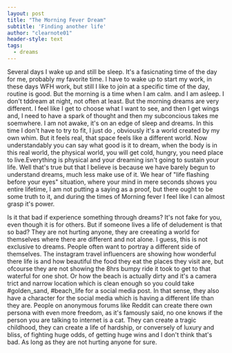 ```yaml
---
layout: post
title: "The Morning Fever Dream"
subtitle: 'Finding another life'
author: "clearnote01"
header-style: text
tags:
  - dreams
---
```


Several days I wake up and still be sleep. It's a fasicnating time of the day for me, probably my favorite time. I have to wake up to start my work, in these days WFH work, but still I like to join at a specific time of the day, routine is good. But the morning is a time when I am calm. and I am asleep. I don't tddream at night, not often at least.  But the morning dreams are very different. I feel like I get to choose what I want to see, and then I get wings and, I need to have a spark of thought and then my subconcious takes me soemwhere. I am not awake, it's on an edge of sleep and dreams. In this time I don't have to try to fit, I just do , obviously it's a world created by my own whim. But it feels real, that space feels like a different world. Now understandably you can say what good is it to dream, when the body is in this real world, the physical world, you will get cold, hungry, you need place to live.Everything is physical and your dreaming isn't going to sustain your life. Well that's true but that I believe is because we have barely begun to understand dreams, much less make use of it. We hear of "life flashing before your eyes" situation, where your mind in mere seconds shows you entire lifetime, I am not putting a saying as a proof, but there ought to be some truth to it, and during the times of Morning fever I feel like I can almost grasp it's power.

Is it that bad if experience something through dreams? It's not fake for you, even though it is for others. But if someone lives a life of deludement is that so bad? They are not hurting anyone, they are creeating a world for themselves where there are different and not alone. I guess, this is not exclusive to dreams. People often want to portray a different side of themselves. The instagram travel influencers are showing how wonderful there life is and how beautiful the food they eat the places they visit are, but ofcourse they are not showing the 8hrs bumpy ride it took to get to that waterful for one shot. Or how the beach is actually dirty and it's a camera trict and narrow location which is clean enough so you could take #golden_sand, #beach_life for a social media post. In that sense, they also have a character for the social media which is having a different life than they are. People on anonymous forums like Reddit can create there own persona with even more freedom, as it's famously said, no one knows if the person you are talking to internet is a cat. They can create a tragic childhood, they can create a life of hardship, or conversely of luxury and bliss, of fighting huge odds, of getting huge wins and I don't think that's bad. As long as they are not hurting anyone for sure.  

